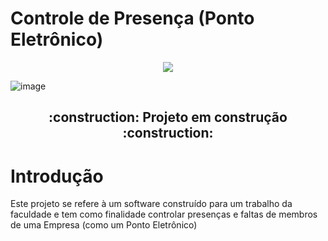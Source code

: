 

# Controle de Presença (Ponto Eletrônico)

<p align="center">
   <img src="http://img.shields.io/static/v1?label=STATUS&message=EM%20DESENVOLVIMENTO&color=RED&style=for-the-badge" #vitrinedev/>
</p>



![image](https://user-images.githubusercontent.com/119074384/215282635-53443d7a-c311-4fa8-acc6-c5f9bbef17d1.png)



<h2 align="center"> 
    :construction:  Projeto em construção  :construction:
</h2>

# Introdução
Este projeto se refere à um software construído para um trabalho da faculdade e tem como finalidade controlar presenças e faltas de membros de uma Empresa  (como um Ponto Eletrônico)
